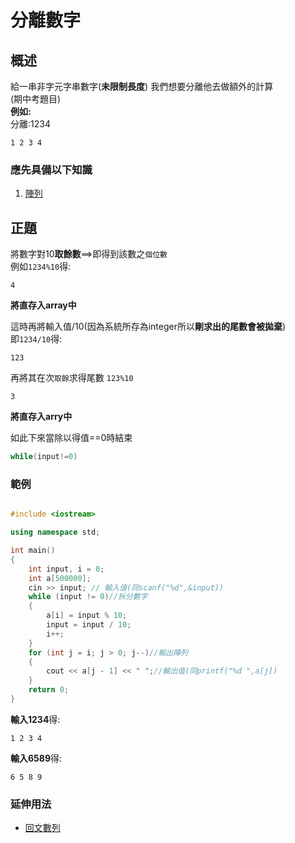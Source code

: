 # 分離數字

## 概述
給一串非字元字串數字(**未限制長度**)
我們想要分離他去做額外的計算  
(期中考題目)  
**例如:**  
分離:1234  
```
1 2 3 4
```

### 應先具備以下知識
1. [陣列](https://mycollegenotebook.medium.com/c%E8%AA%9E%E8%A8%80%E7%AD%86%E8%A8%98-%E9%99%A3%E5%88%97-array-99c459bb114d)
## 正題
將數字對10**取餘數**==>即得到該數之`個位數`  
例如```1234%10```得:  
```
4
```
**將直存入array中**  

這時再將輸入值/10(因為系統所存為integer所以**剛求出的尾數會被拋棄**)  
即```1234/10```得:
```
123
```
再將其在次`取餘`求得尾數
```123%10```
```
3
```
**將直存入arry中**  


如此下來當除以得值==0時結束
```cpp
while(input!=0)
```
### 範例
```cpp

#include <iostream>

using namespace std;

int main()
{
    int input, i = 0;
    int a[500000];
    cin >> input; // 輸入值(同scanf("%d",&input))
    while (input != 0)//拆分數字
    {
        a[i] = input % 10;
        input = input / 10;
        i++;
    }
    for (int j = i; j > 0; j--)//輸出陣列
    {
        cout << a[j - 1] << " ";//輸出值(同printf("%d ",a[j])
    }
    return 0;
}
```
**輸入1234**得:
```
1 2 3 4
```
**輸入6589**得:
```
6 5 8 9
```
### 延伸用法
* [回文數列](https://github.com/archie0732/pu-computer-programming-G1-hw/tree/main/1103)
